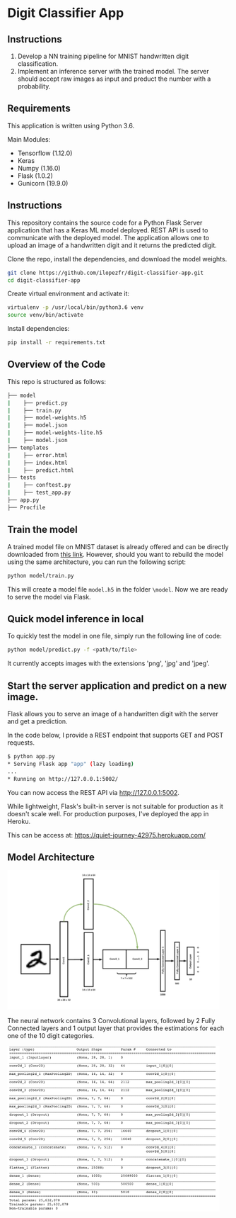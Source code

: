 #  Digit Classifier App


## Instructions
1. Develop a NN training pipeline for MNIST handwritten digit classification. 
2. Implement an inference server with the trained model. The server should accept raw images as input and preduct the number with a probability. 


## Requirements

This application is written using Python 3.6.

Main Modules:
- Tensorflow (1.12.0)
- Keras
- Numpy (1.16.0)
- Flask (1.0.2)
- Gunicorn (19.9.0)

## Instructions

This repository contains the source code for a Python Flask Server application that has a Keras ML model deployed. REST API is used to communicate with the deployed model. The application allows one to upload an image of a handwritten digit and it returns the predicted digit. 


Clone the repo, install the dependencies, and download the model weights. 

```bash
git clone https://github.com/ilopezfr/digit-classifier-app.git
cd digit-classifier-app
```

Create virtual environment and activate it:
```bash
virtualenv -p /usr/local/bin/python3.6 venv
source venv/bin/activate
```
Install dependencies:
```bash
pip install -r requirements.txt
```
<!--
Download the model.h5 and save it into model folder
```bash
wget "https://drive.google.com/open?id=15ij4G9nYEb74CqhqooXRIyWjfJrqDmey" -P /model
```
-->


## Overview of the Code
This repo is structured as follows:

```bash
├── model
|    ├── predict.py
|    ├── train.py
|    ├── model-weights.h5
|    ├── model.json
|    ├── model-weights-lite.h5
|    ├── model.json
├── templates
|    ├── error.html
|    ├── index.html
|    ├── predict.html
├── tests
|    ├── conftest.py
|    ├── test_app.py
├── app.py
├── Procfile
```

## Train the model
A trained model file on MNIST dataset is already offered and can be directly downloaded from [this link](https://drive.google.com/open?id=15ij4G9nYEb74CqhqooXRIyWjfJrqDmey). However, should you want to rebuild the model using the same architecture, you can run the following script:

```bash
python model/train.py
```
This will create a model file `model.h5` in the folder `\model`. Now we are ready to serve the model via Flask. 

## Quick model inference in local
To quickly test the model in one file, simply run the following line of code:
```bash
python model/predict.py -f <path/to/file>
```
It currently accepts images with the extensions 'png', 'jpg' and 'jpeg'.


## Start the server application and predict on a new image.
Flask allows you to serve an image of a handwritten digit with the server and get a prediction. 

In the code below, I provide a REST endpoint that supports GET and POST requests.

```bash
$ python app.py
* Serving Flask app "app" (lazy loading)
...
* Running on http://127.0.0.1:5002/
```
You can now access the REST API via http://127.0.0.1:5002.

While lightweight, Flask's built-in server is not suitable for production as it doesn't scale well. For production purposes, I've deployed the app in Heroku. 

This can be access at:
https://quiet-journey-42975.herokuapp.com/

## Model Architecture

<img src="images_repo/mnist-model-architecture.png" width="480"  />

The neural network contains 3 Convolutional layers, followed by 2 Fully Connected layers and 1 output layer that provides the estimations for each one of the 10 digit categories. 

<img src="images_repo/mnist-model-summary.png" width="480"  />
